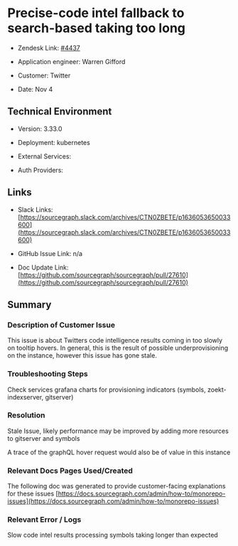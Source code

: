 

# Precise-code intel fallback to search-based taking too long <!-- Ticket Title  Hint: include keywords to make it searchable -->



- Zendesk Link: [#4437](https://sourcegraph.zendesk.com/agent/tickets/4437)

- Application engineer: Warren Gifford

- Customer: Twitter <!-- Redact if this contains personally identifying information -->

- Date: Nov 4


<!-- Data populated from integration, speak to Ben Gordon or Michael Bali if not working -->

<!-- During Internal team trial, fill missing data manually (we are waiting for all data to sync) -->



## Technical Environment

- Version: 3.33.0​

- Deployment: kubernetes

- External Services:

- Auth Providers:





## Links
<!-- Data for application engineer manual entry -->
- Slack Links: [https://sourcegraph.slack.com/archives/CTN0ZBETE/p1636053650033600](https://sourcegraph.slack.com/archives/CTN0ZBETE/p1636053650033600)

- GitHub Issue Link: n/a

- Doc Update Link: [https://github.com/sourcegraph/sourcegraph/pull/27610](https://github.com/sourcegraph/sourcegraph/pull/27610)



## Summary

### Description of Customer Issue

This issue is about Twitters code intelligence results coming in too slowly on tooltip hovers.
In general, this is the result of possible underprovisioning on the instance, however this issue has gone stale.


### Troubleshooting Steps

Check services grafana charts for provisioning indicators (symbols, zoekt-indexserver, 
gitserver)

### Resolution

Stale Issue, likely performance may be improved by adding more resources to gitserver and symbols

A trace of the graphQL hover request would also be of value in this instance


### Relevant Docs Pages Used/Created
The following doc was generated to provide customer-facing explanations for these issues
[https://docs.sourcegraph.com/admin/how-to/monorepo-issues](https://docs.sourcegraph.com/admin/how-to/monorepo-issues)



### Relevant Error / Logs

<!-- Please redact keys, tokens, and personal identifying information -->
Slow code intel results
processing symbols taking longer than expected




<!-- Once complete, upload a copy to https://github.com/sourcegraph/support-tools-internal/tree/main/resolved-tickets as a .md file -->
<!-- Name the file 4437.md -->
